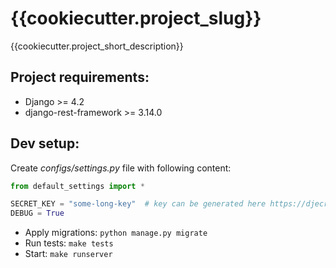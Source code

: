 # {{cookiecutter.project_slug}}
{{cookiecutter.project_short_description}}


## Project requirements:
- Django >= 4.2
- django-rest-framework >= 3.14.0

## Dev setup:
Create *configs/settings.py* file with following content:
```python
from default_settings import *

SECRET_KEY = "some-long-key"  # key can be generated here https://djecrety.ir/
DEBUG = True
```

- Apply migrations: `python manage.py migrate`
- Run tests: `make tests`
- Start: `make runserver`
